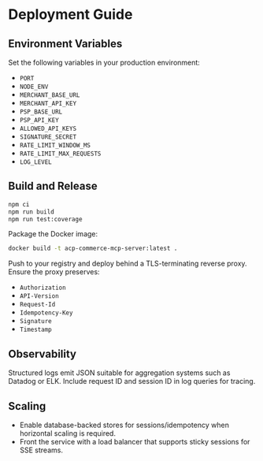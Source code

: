 # Deployment Guide

## Environment Variables

Set the following variables in your production environment:

- `PORT`
- `NODE_ENV`
- `MERCHANT_BASE_URL`
- `MERCHANT_API_KEY`
- `PSP_BASE_URL`
- `PSP_API_KEY`
- `ALLOWED_API_KEYS`
- `SIGNATURE_SECRET`
- `RATE_LIMIT_WINDOW_MS`
- `RATE_LIMIT_MAX_REQUESTS`
- `LOG_LEVEL`

## Build and Release

```bash
npm ci
npm run build
npm run test:coverage
```

Package the Docker image:

```bash
docker build -t acp-commerce-mcp-server:latest .
```

Push to your registry and deploy behind a TLS-terminating reverse proxy. Ensure the proxy preserves:

- `Authorization`
- `API-Version`
- `Request-Id`
- `Idempotency-Key`
- `Signature`
- `Timestamp`

## Observability

Structured logs emit JSON suitable for aggregation systems such as Datadog or ELK. Include request ID and session ID in log queries for tracing.

## Scaling

- Enable database-backed stores for sessions/idempotency when horizontal scaling is required.
- Front the service with a load balancer that supports sticky sessions for SSE streams.
